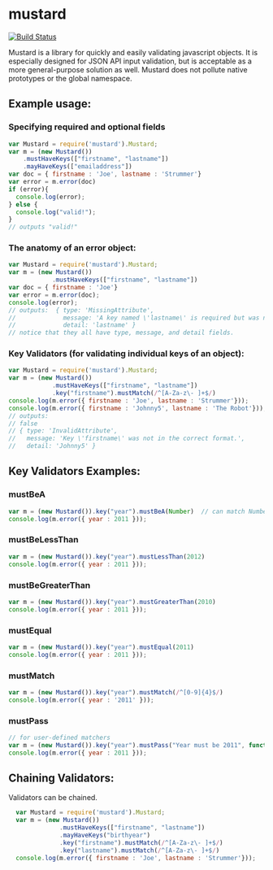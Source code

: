 # mustard
[![Build
Status](https://secure.travis-ci.org/cainus/mustard.png?branch=master)](http://travis-ci.org/cainus/mustard)

Mustard is a library for quickly and easily validating javascript objects.  It is especially designed for JSON API input validation, but is acceptable as a more general-purpose solution as well.
Mustard does not pollute native prototypes or the global namespace.

## Example usage:

### Specifying required and optional fields
```javascript
var Mustard = require('mustard').Mustard;
var m = (new Mustard())
    .mustHaveKeys(["firstname", "lastname"])
    .mayHaveKeys(["emailaddress"])
var doc = { firstname : 'Joe', lastname : 'Strummer'}
var error = m.error(doc)
if (error){
  console.log(error);
} else {
  console.log("valid!");
}
// outputs "valid!"
```

### The anatomy of an error object:
```javascript
var Mustard = require('mustard').Mustard;
var m = (new Mustard())
            .mustHaveKeys(["firstname", "lastname"])
var doc = { firstname : 'Joe'}
var error = m.error(doc);
console.log(error);
// outputs:  { type: 'MissingAttribute',
//             message: 'A key named \'lastname\' is required but was not found.',
//             detail: 'lastname' }
// notice that they all have type, message, and detail fields.
```

### Key Validators (for validating individual keys of an object):
```javascript
var Mustard = require('mustard').Mustard;
var m = (new Mustard())
            .mustHaveKeys(["firstname", "lastname"])
            .key("firstname").mustMatch(/^[A-Za-z\- ]+$/)
console.log(m.error({ firstname : 'Joe', lastname : 'Strummer'}));
console.log(m.error({ firstname : 'Johnny5', lastname : 'The Robot'}));
// outputs:
// false
// { type: 'InvalidAttribute',
//   message: 'Key \'firstname\' was not in the correct format.',
//   detail: 'Johnny5' }
```

## Key Validators Examples:
### mustBeA
```javascript
var m = (new Mustard()).key("year").mustBeA(Number)  // can match Number, String, or Array
console.log(m.error({ year : 2011 }));
```
### mustBeLessThan
```javascript
var m = (new Mustard()).key("year").mustLessThan(2012)
console.log(m.error({ year : 2011 }));
```
### mustBeGreaterThan
```javascript
var m = (new Mustard()).key("year").mustGreaterThan(2010)
console.log(m.error({ year : 2011 }));
```
### mustEqual
```javascript
var m = (new Mustard()).key("year").mustEqual(2011)
console.log(m.error({ year : 2011 }));
```
### mustMatch
```javascript
var m = (new Mustard()).key("year").mustMatch(/^[0-9]{4}$/)
console.log(m.error({ year : '2011' }));
```
### mustPass  
```javascript
// for user-defined matchers
var m = (new Mustard()).key("year").mustPass("Year must be 2011", function(value){return value == 2011})
console.log(m.error({ year : 2011 }));
```

## Chaining Validators:
Validators can be chained.

```javascript
  var Mustard = require('mustard').Mustard;
  var m = (new Mustard())
              .mustHaveKeys(["firstname", "lastname"])
              .mayHaveKeys("birthyear")
              .key("firstname").mustMatch(/^[A-Za-z\- ]+$/)
              .key("lastname").mustMatch(/^[A-Za-z\- ]+$/)
  console.log(m.error({ firstname : 'Joe', lastname : 'Strummer'}));

```


